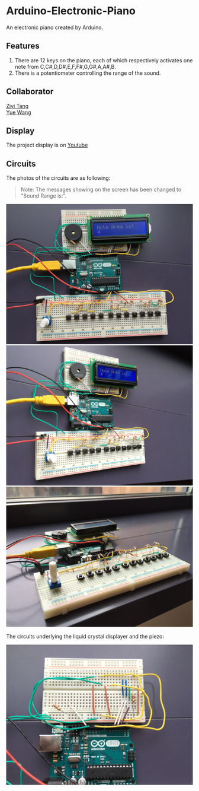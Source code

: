 # Arduino-Electronic-Piano
An electronic piano created by Arduino. 

## Features
1. There are 12 keys on the piano, each of which respectively activates one note from C,C#,D,D#,E,F,F#,G,G#,A,A#,B.
2. There is a potentiometer controlling the range of the sound.

## Collaborator
[Ziyi Tang](https://github.com/Charlespartina) <br>
[Yue Wang](https://github.com/percell)


## Display
The project display is on [Youtube](https://youtu.be/UJxT5EbblqU)

## Circuits
The photos of the circuits are as following:

> Note: The messages showing on the screen has been changed to "Sound Range is:".

![Image is currently not available](https://raw.githubusercontent.com/Charlespartina/Arduino-Electronic-Piano/master/img/IMG_0375.JPG)
![Image is currently not available](https://raw.githubusercontent.com/Charlespartina/Arduino-Electronic-Piano/master/img/IMG_0376.JPG)
![Image is currently not available](https://raw.githubusercontent.com/Charlespartina/Arduino-Electronic-Piano/master/img/IMG_0380.JPG)


The circuits underlying the liquid crystal displayer and the piezo:

![Image is currently not available](https://raw.githubusercontent.com/Charlespartina/Arduino-Electronic-Piano/master/img/IMG_0379.jpg)


